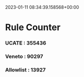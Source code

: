 2023-01-11 08:34:39.158568+00:00
# Rule Counter 
 ### UCATE : 355436

 ### Veneto : 90297

 ### Allowlist : 13927